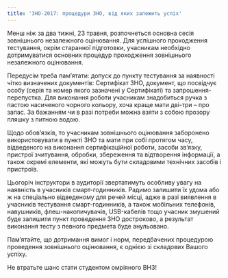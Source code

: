 ```yaml
---
title: 'ЗНО-2017: процедури ЗНО, від яких залежить успіх'
---
```


Менш ніж за два тижні, 23 травня, розпочнеться основна сесія зовнішнього незалежного оцінювання. Для успішного проходження тестування, окрім старанної підготовки, учасникам необхідно дотримуватися основних процедур проходження зовнішнього незалежного оцінювання.

Передусім треба пам’ятати: допуск до пункту тестування за наявності чітко визначених документів: Сертифікат ЗНО, документ, що посвідчує особу (серія та номер якого зазначені у Сертифікаті) та запрошення-перепустка. Для виконання роботи учасникам знадобиться ручка з пастою насиченого чорного кольору, хоча краще мати дві-три – про запас. За бажанням чи в разі потреби можна взяти з собою прозору пляшку з питною водою.

Щодо обов’язків, то учасникам зовнішнього оцінювання заборонено використовувати в пункті ЗНО та мати при собі протягом часу, відведеного на виконання сертифікаційної роботи, засоби зв’язку, пристрої зчитування, обробки, збереження та відтворення інформації, а також окремі елементи, які можуть бути складовими технічних засобів і пристроїв.

Цьогоріч інструктори в аудиторії звертатимуть особливу увагу на наявність в учасників смарт-годинників. Радимо залишити їх удома або ж на спеціально відведеному для речей місці, адже в разі виявлення в учасників тестування смарт-годинників, а також мобільних телефонів, навушників, флеш-накопичувачів, USB-кабелів тощо учасник змушений буде залишити пункт проведення ЗНО достроково, а результат виконання тесту з певного предмета буде анульовано.

Пам’ятайте, що дотримання вимог і норм, передбачених процедурою проведення зовнішнього оцінювання, є однією зі складових Вашого успіху.

Не втратьте шанс стати студентом омріяного ВНЗ!
